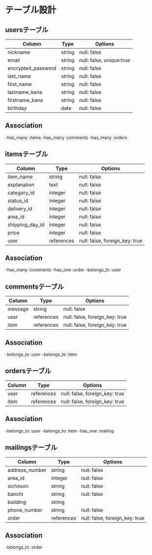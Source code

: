 # テーブル設計

## usersテーブル

| Column             | Type   | Options                  |
| ------------------ | -------| ------------------------ |
| nickname           | string | null: false              |
| email              | string | null: false, unique:true |
| encrypted_password | string | null: false              |
| last_name          | string | null: false              |
| first_name         | string | null: false              |
| lastname_kana      | string | null: false              |
| firstname_kana     | string | null: false              |
| birthday           | date   | null: false              |

## Association
-has_many :items
-has_many :comments
-has_many :orders

## itemsテーブル

| Column          | Type       | Options                        |
| --------------- | ---------- | ------------------------------ |
| item_name       | string     | null: false                    |
| explanation     | text       | null: false                    |
| category_id     | integer    | null: false                    |
| status_id       | integer    | null: false                    |
| delivery_id     | integer    | null: false                    |
| area_id         | integer    | null: false                    |
| shipping_day_id | integer    | null: false                    |
| price           | integer    | null: false                    |
| user            | references | null: false, foreign_key: true |

## Association
-has_many :comments
-has_one :order
-belongs_to :user

## commentsテーブル

| Column   | Type       | Options                        |
| -------- | ---------- | ------------------------------ |
| message  | string     | null: false                    |
| user     | references | null: false, foreign_key: true |
| item     | references | null: false, foreign_key: true |

## Association
-belongs_to :user
-belongs_to :item

## ordersテーブル

| Column   | Type       | Options                        |
| -------- | ---------- | ------------------------------ |
| user     | references | null: false, foreign_key: true |
| item     | references | null: false, foreign_key: true |

## Association
-belongs_to :user
-belongs_to :item
-has_one :mailing

## mailingsテーブル

| Column         | Type          | Options                        |
| -------------- | ------------- | ------------------------------ |
| address_number | string        | null: false                    |
| area_id        | integer       | null: false                    |
| sichoson       | string        | null: false                    |
| banchi         | string        | null: false                    |
| building       | string        |                                |
| phone_number   | string        | null: false                    |
| order          | references    | null: false, foreign_key: true |

## Association
-belongs_to :order
